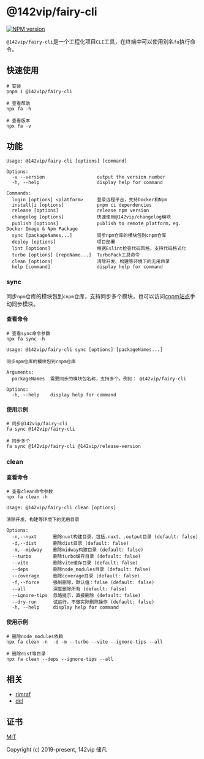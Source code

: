 # @142vip/fairy-cli

[![NPM version](https://img.shields.io/npm/v/@142vip/fairy-cli?labelColor=0b3d52&color=1da469&label=version)](https://www.npmjs.com/package/@142vip/fairy-cli)

`@142vip/fairy-cli`是一个工程化项目`CLI`工具，在终端中可以使用别名`fa`执行命令。

## 快速使用

```shell
# 安装
pnpm i @142vip/fairy-cli

# 查看帮助
npx fa -h

# 查看版本
npx fa -v
```

## 功能

```text
Usage: @142vip/fairy-cli [options] [command]

Options:
  -v --version                   output the version number
  -h, --help                     display help for command

Commands:
  login [options] <platform>     登录远程平台，支持Docker和Npm
  install|i [options]            pnpm ci dependencies
  release [options]              release npm version
  changelog [options]            快速使用@142vip/changelog模块
  publish [options]              publish to remote platform，eg. Docker Image & Npm Package
  sync [packageNames...]         同步npm仓库的模块包到cnpm仓库
  deploy [options]               项目部署
  lint [options]                 根据Eslint检查代码风格，支持代码格式化
  turbo [options] [repoName...]  TurboPack工具命令
  clean [options]                清除开发、构建等环境下的无用目录
  help [command]                 display help for command
```

### sync

同步`npm`仓库的模块包到`cnpm`仓库，支持同步多个模块，也可以访问[cnpm站点](https://npmmirror.com/)手动同步模块。

#### 查看命令

```shell
# 查看sync命令参数
npx fa sync -h

Usage: @142vip/fairy-cli sync [options] [packageNames...]

同步npm仓库的模块包到cnpm仓库

Arguments:
  packageNames  需要同步的模块包名称，支持多个。例如： @142vip/fairy-cli

Options:
  -h, --help    display help for command
```

#### 使用示例

```shell
# 同步@142vip/fairy-cli
fa sync @142vip/fairy-cli

# 同步多个
fa sync @142vip/fairy-cli @142vip/release-version
```

### clean

#### 查看命令

```shell
# 查看clean命令参数
npx fa clean -h

Usage: @142vip/fairy-cli clean [options]

清除开发、构建等环境下的无用目录

Options:
  -n,--nuxt      删除nuxt构建目录，包括.nuxt、.output目录 (default: false)
  -d,--dist      删除dist目录 (default: false)
  -m,--midway    删除midway构建目录 (default: false)
  --turbo        删除turbo缓存目录 (default: false)
  --vite         删除vite缓存目录 (default: false)
  --deps         删除node_modules目录 (default: false)
  --coverage     删除coverage目录 (default: false)
  -f,--force     强制删除，默认值：false (default: false)
  --all          深度删除所有 (default: false)
  --ignore-tips  忽略提示，直接删除 (default: false)
  --dry-run      试运行，不做实际删除操作 (default: false)
  -h, --help     display help for command

```

#### 使用示例

```shell
# 删除node_modules依赖
npx fa clean -n  -d -m --turbo --vite --ignore-tips --all

# 删除dist等目录
npx fa clean --deps --ignore-tips --all
```

## 相关

- [rimraf](https://www.npmjs.com/package/rimraf)
- [del](https://www.npmjs.com/package/del)

## 证书

[MIT](https://opensource.org/license/MIT)

Copyright (c) 2019-present, 142vip 储凡
